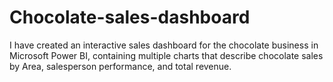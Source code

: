 # Chocolate-sales-dashboard
I have created an interactive sales dashboard for the chocolate business in Microsoft Power BI, containing multiple charts that describe chocolate sales by Area, salesperson performance, and total revenue.
